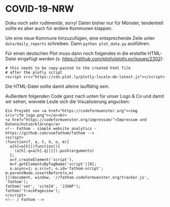 # COVID-19-NRW

Doku noch sehr rudimentär, sorry!
Daten bisher nur für Münster, tendentiell sollte es aber auch für andere Kommunen klappen.

Um eine neue Kommune hinzuzufügen, eine entsprechende Zeile unter `data/daily_reports` schreiben.
Dann `python plot_data.py` ausführen.

Für einen deutschen Plot muss dann noch folgendes in die erstellte HTML-Datei eingefügt werden (s. https://github.com/plotly/plotly.py/issues/2302):

```
# this needs to be copy-pasted to the created html file
# after the plotly script
<script src="https://cdn.plot.ly/plotly-locale-de-latest.js"></script>
```

Die HTML-Datei sollte damit alleine lauffähig sein.

Außerdem folgenden Code ganz nach unten für unser Logo & Co und damit wir sehen, wieviele Leute sich die Visualisierung angucken:

```
Ein Projekt von <a href="https://codeformuenster.org"><img src="cfm_logo.png"></a><br>
<a href="https://codeformuenster.org/impressum/">Impressum und Datenschutzerklärung</a>
<!-- Fathom - simple website analytics - https://github.com/usefathom/fathom -->
<script>
(function(f, a, t, h, o, m){
  a[h]=a[h]||function(){
    (a[h].q=a[h].q||[]).push(arguments)
  };
  o=f.createElement('script'),
  m=f.getElementsByTagName('script')[0];
  o.async=1; o.src=t; o.id='fathom-script';
m.parentNode.insertBefore(o,m)
})(document, window, '//fathom.codeformuenster.org/tracker.js', 'fathom');
fathom('set', 'siteId', 'JJUAP');
fathom('trackPageview');
</script>
<!-- / Fathom -->
```
